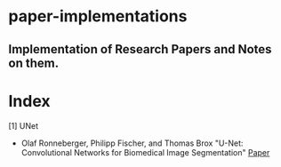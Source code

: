 # paper-implementations

Implementation of Research Papers and Notes on them.
---

# Index
[1] UNet
- Olaf Ronneberger, Philipp Fischer, and Thomas Brox "U-Net: Convolutional Networks for Biomedical Image Segmentation" [Paper](https://github.com/ishandutta0098/paper-implementations/tree/main/UNet)
